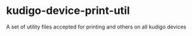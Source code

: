# kudigo-device-print-util
A set of utility files accepted for printing and others on all kudigo devices
